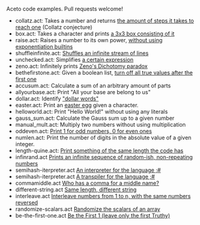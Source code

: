 Aceto code examples. Pull requests welcome!

- collatz.act: Takes a number and returns [the amount of steps it takes to reach one](https://codegolf.stackexchange.com/a/120204/21173) (Collatz conjecture)
- box.act: Takes a character and prints [a 3x3 box consisting of it](https://codegolf.stackexchange.com/questions/120052/try-to-make-a-square/120106#120106)
- raise.act: Raises a number to its own power, [without using exponentiation builtins](https://codegolf.stackexchange.com/a/120055/21173)
- shuffleinfinite.act: [Shuffles an infinite stream of lines](https://codegolf.stackexchange.com/a/120591/21173)
- unchecked.act: Simplifies [a certain expression](https://codegolf.stackexchange.com/a/120032/21173)
- zeno.act: Infinitely prints [Zeno's Dichotomy paradox](https://codegolf.stackexchange.com/a/120826/21173)
- bethefirstone.act: Given a boolean list, [turn off all true values after the first one](https://codegolf.stackexchange.com/a/119487/21173)
- accusum.act: Calculate a sum of an arbitrary amount of parts
- allyourbase.act: Print "All your base are belong to us"
- dollar.act: Identify ["dollar words"](https://codegolf.stackexchange.com/a/116988/21173)
- easter.act: Print an [easter egg](https://codegolf.stackexchange.com/a/116971/21173) given a character.
- helloworld.act: Print "Hello World!" without using any literals
- gauss_sum.act: Calculate the Gauss sum up to a given number
- manual_mult.act: Multiply two numbers without using multiplication
- oddeven.act: [Print 1 for odd numbers, 0 for even ones](https://codegolf.stackexchange.com/a/119530/21173)
- numlen.act: Print the number of digits in the absolute value of a given integer.
- length-quine.act: [Print something of the same length the code has](https://codegolf.stackexchange.com/a/121386/21173)
- infinrand.act [Prints an infinite sequence of random-ish, non-repeating numbers](https://codegolf.stackexchange.com/a/121960/21173)
- semihash-iterpreter.act [An interpreter for the language ;#](https://codegolf.stackexchange.com/a/121990/21173)
- semihash-iterpreter.act [A transpiler for the language ;#](https://codegolf.stackexchange.com/a/122182/21173)
- commamiddle.act [Who has a comma for a middle name?](https://codegolf.stackexchange.com/a/123351/21173)
- different-string.act [Same length, different string](https://codegolf.stackexchange.com/a/123591/21173)
- interleave.act [Interleave numbers from 1 to n, with the same numbers reversed](https://codegolf.stackexchange.com/a/123479/21173)
- randomize-scalars.act [Randomize the scalars of an array](https://codegolf.stackexchange.com/a/123634/21173)
- be-the-first-one.act [Be the First 1 (leave only the first Truthy)](https://codegolf.stackexchange.com/a/119487/21173)
